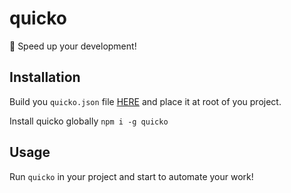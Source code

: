 # quicko
🚀 Speed up your development!

## Installation

Build you `quicko.json` file [HERE](https://loic-carbonne.github.io/quicko/) and place it at root of you project.

Install quicko globally `npm i -g quicko`

## Usage
Run `quicko` in your project and start to automate your work!
